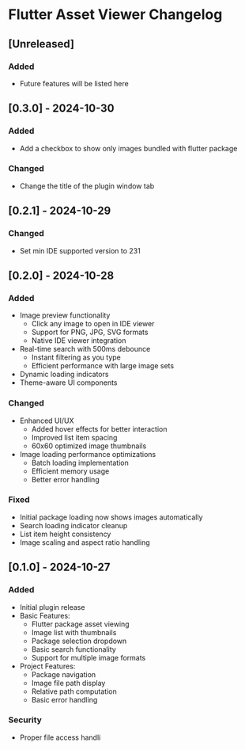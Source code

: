 <!-- Keep a Changelog guide -> https://keepachangelog.com -->

# Flutter Asset Viewer Changelog

## [Unreleased]
### Added
- Future features will be listed here

## [0.3.0] - 2024-10-30
### Added
- Add a checkbox to show only images bundled with flutter package

### Changed
- Change the title of the plugin window tab

## [0.2.1] - 2024-10-29
### Changed
- Set min IDE supported version to 231

## [0.2.0] - 2024-10-28
### Added
- Image preview functionality
    - Click any image to open in IDE viewer
    - Support for PNG, JPG, SVG formats
    - Native IDE viewer integration
- Real-time search with 500ms debounce
    - Instant filtering as you type
    - Efficient performance with large image sets
- Dynamic loading indicators
- Theme-aware UI components

### Changed
- Enhanced UI/UX
    - Added hover effects for better interaction
    - Improved list item spacing
    - 60x60 optimized image thumbnails
- Image loading performance optimizations
    - Batch loading implementation
    - Efficient memory usage
    - Better error handling

### Fixed
- Initial package loading now shows images automatically
- Search loading indicator cleanup
- List item height consistency
- Image scaling and aspect ratio handling

## [0.1.0] - 2024-10-27
### Added
- Initial plugin release
- Basic Features:
    - Flutter package asset viewing
    - Image list with thumbnails
    - Package selection dropdown
    - Basic search functionality
    - Support for multiple image formats
- Project Features:
    - Package navigation
    - Image file path display
    - Relative path computation
    - Basic error handling

### Security
- Proper file access handli